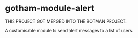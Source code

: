 # gotham-module-alert

THIS PROJECT GOT MERGED INTO THE BOTMAN PROJECT.

A customisable module to send alert messages to a list of users.
